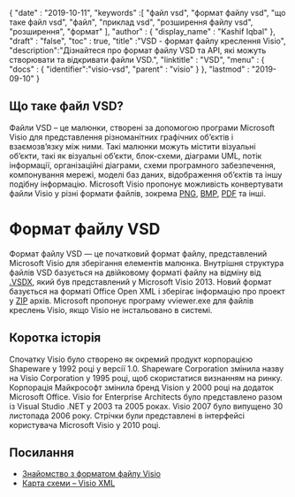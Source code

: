 {
  "date" : "2019-10-11",
  "keywords" :[ "файл vsd", "формат файлу vsd", "що таке файл vsd", "файл", "приклад vsd", "розширення файлу vsd", "розширення", "формат" ],
  "author" : {
    "display_name" : "Kashif Iqbal"
},
  "draft" : "false",
  "toc" : true,
  "title" :"VSD - формат файлу креслення Visio",
  "description":"Дізнайтеся про формат файлу VSD та API, які можуть створювати та відкривати файли VSD.",
  "linktitle" : "VSD",
  "menu" : {
    "docs" : {
	  "identifier":"visio-vsd",
      "parent" : "visio"
}
},
  "lastmod" : "2019-09-10"
}

## Що таке файл VSD?

Файли VSD – це малюнки, створені за допомогою програми Microsoft Visio для представлення різноманітних графічних об’єктів і взаємозв’язку між ними. Такі малюнки можуть містити візуальні об’єкти, такі як візуальні об’єкти, блок-схеми, діаграми UML, потік інформації, організаційні діаграми, схеми програмного забезпечення, компонування мережі, моделі баз даних, відображення об’єктів та іншу подібну інформацію. Microsoft Visio пропонує можливість конвертувати файли Visio у різні формати файлів, зокрема [PNG](/uk/image/png/), [BMP](/uk/image/bmp/), [PDF](/uk/pdf/) та інші.

# Формат файлу VSD #

Формат файлу VSD — це початковий формат файлу, представлений Microsoft Visio для зберігання елементів малюнка. Внутрішня структура файлів VSD базується на двійковому форматі файлу на відміну від [.VSDX](/uk/image/vsdx/), який був представлений у Microsoft Visio 2013. Новий формат базується на форматі Office Open XML і зберігає інформацію про проект у [ZIP](/uk/compression/zip/) архів. Microsoft пропонує програму vviewer.exe для файлів креслень Visio, якщо Visio не інстальовано в системі.

## Коротка історія ##

Спочатку Visio було створено як окремий продукт корпорацією Shapeware у 1992 році у версії 1.0. Shapeware Corporation змінила назву на Visio Corporation у 1995 році, щоб скористатися визнанням на ринку. Корпорація Майкрософт змінила бренд Vision у 2000 році на додаток Microsoft Office. Visio for Enterprise Architects було представлено разом із Visual Studio .NET у 2003 та 2005 роках. Visio 2007 було випущено 30 листопада 2006 року. Стрічки були представлені в інтерфейсі користувача Microsoft Visio у 2010 році.

## Посилання ##

* [Знайомство з форматом файлу Visio](https://learn.microsoft.com/en-us/office/client-developer/visio/introduction-to-the-visio-file-formatvsdx)
* [Карта схеми – Visio XML](https://learn.microsoft.com/en-us/office/client-developer/visio/schema-mapvisio-xml)

